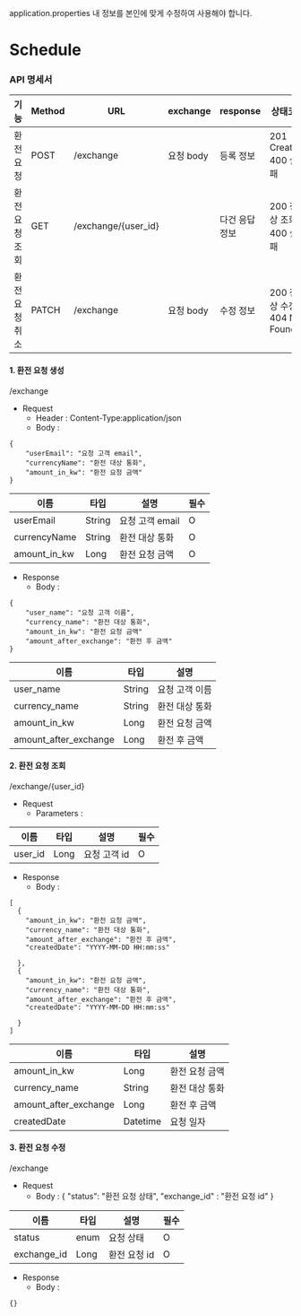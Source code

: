 application.properties 내 정보를 본인에 맞게 수정하여 사용해야 합니다.
# Schedule

### API 명세서
| 기능       | Method | URL                 | exchange | response | 상태코드                     |
|----------|--------|---------------------|----------|----------|--------------------------|
| 환전 요청    | POST   | /exchange           | 요청 body  | 등록 정보    | 201 Created, 400 실패      |
| 환전 요청 조회 | GET    | /exchange/{user_id} |          | 다건 응답 정보 | 200 정상 조회, 400 실패        |
| 환전 요청 취소 | PATCH  | /exchange           | 요청 body  | 수정 정보    | 200 정상 수정, 404 Not Found |


#### 1. 환전 요청 생성
/exchange
+ Request
    + Header : Content-Type:application/json
    + Body :

```
{
    "userEmail": "요청 고객 email",
    "currencyName": "환전 대상 통화",
    "amount_in_kw": "환전 요청 금액"
}
```

| 이름           | 타입     | 설명          | 필수 | 
|--------------|--------|-------------|----|
| userEmail    | String | 요청 고객 email | O  |
| currencyName | String | 환전 대상 통화    | O  |
| amount_in_kw | Long   | 환전 요청 금액    | O  |

+ Response
    + Body :

```
{
    "user_name": "요청 고객 이름",
    "currency_name": "환전 대상 통화",
    "amount_in_kw": "환전 요청 금액"
    "amount_after_exchange": "환전 후 금액"
}
```

| 이름                    | 타입     | 설명       |
|-----------------------|--------|----------|
| user_name             | String | 요청 고객 이름 |
| currency_name         | String | 환전 대상 통화 |
| amount_in_kw          | Long   | 환전 요청 금액 |
| amount_after_exchange | Long   | 환전 후 금액  |


#### 2. 환전 요청 조회
/exchange/{user_id}
+ Request
    + Parameters :

| 이름      | 타입   | 설명       | 필수 | 
|---------|------|----------|----|
| user_id | Long | 요청 고객 id | O  |      


+ Response
    + Body :

```
[
  {
    "amount_in_kw": "환전 요청 금액",
    "currency_name": "환전 대상 통화",
    "amount_after_exchange": "환전 후 금액",
    "createdDate": "YYYY-MM-DD HH:mm:ss"
    
  },
  {
    "amount_in_kw": "환전 요청 금액",
    "currency_name": "환전 대상 통화",
    "amount_after_exchange": "환전 후 금액",
    "createdDate": "YYYY-MM-DD HH:mm:ss"
      
  }
]
```

| 이름                    | 타입       | 설명       |
|-----------------------|----------|----------|
| amount_in_kw          | Long     | 환전 요청 금액 |
| currency_name         | String   | 환전 대상 통화 |
| amount_after_exchange | Long     | 환전 후 금액  |
| createdDate           | Datetime | 요청 일자    |


#### 3. 환전 요청 수정
/exchange

+ Request
  + Body :
{
    "status": "환전 요청 상태",
    "exchange_id" : "환전 요청 id"
}

| 이름          | 타입   | 설명       | 필수 | 
|-------------|------|----------|----|
| status      | enum | 요청 상태    | O  |
| exchange_id | Long | 환전 요청 id | O  |      



+ Response
    + Body :

```
{}
```